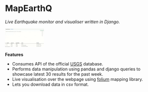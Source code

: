 # MapEarthQ
*Live Earthquake monitor and visualiser written in Django.*

<img src="https://github.com/azzamzafar/MapEarthQ/blob/main/MapEarthQ.gif" width="128"/>

__Features__

  - Consumes API of the official [USGS](https://earthquake.usgs.gov/) database.
  - Performs data manipulation using pandas and django queries to showcase latest 30 results for the past week.
  - Live visualisation over the webpage using [folium](https://python-visualization.github.io/folium/quickstart.html) mapping library.
  - Lets you download data in csv format.

